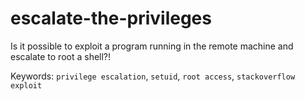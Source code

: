 # escalate-the-privileges
Is it possible to exploit a program running in the remote machine and escalate to root a shell?!

Keywords: `privilege escalation`, `setuid`, `root access`, `stackoverflow exploit` 